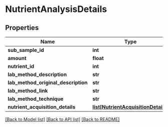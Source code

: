 # NutrientAnalysisDetails

## Properties
Name | Type | Description | Notes
------------ | ------------- | ------------- | -------------
**sub_sample_id** | **int** |  | [optional] 
**amount** | **float** |  | [optional] 
**nutrient_id** | **int** |  | [optional] 
**lab_method_description** | **str** |  | [optional] 
**lab_method_original_description** | **str** |  | [optional] 
**lab_method_link** | **str** |  | [optional] 
**lab_method_technique** | **str** |  | [optional] 
**nutrient_acquisition_details** | [**list[NutrientAcquisitionDetails]**](NutrientAcquisitionDetails.md) |  | [optional] 

[[Back to Model list]](../README.md#documentation-for-models) [[Back to API list]](../README.md#documentation-for-api-endpoints) [[Back to README]](../README.md)

